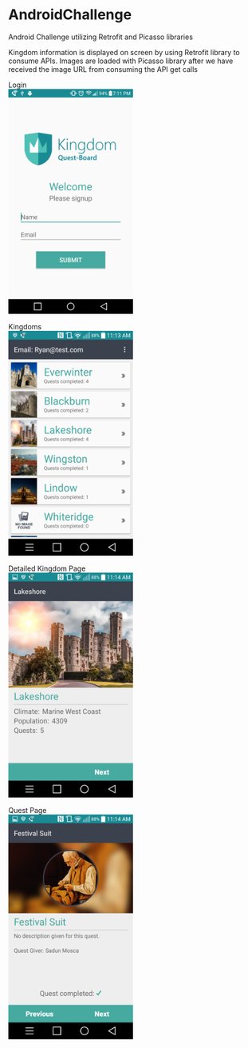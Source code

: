 # AndroidChallenge
Android Challenge utilizing Retrofit and Picasso libraries

Kingdom information is displayed on screen by using Retrofit library to consume APIs. Images are loaded with Picasso library after we have received the image URL from consuming the API get calls

Login <br>
<img src="https://github.com/RFuersten/AndroidChallenge/blob/master/screenshots/Login.png" width="250" height="450">

Kingdoms <br>
<img src="https://github.com/RFuersten/AndroidChallenge/blob/master/screenshots/Kingdom%20List.png" width="250" height="450">

Detailed Kingdom Page <br>
<img src="https://github.com/RFuersten/AndroidChallenge/blob/master/screenshots/Kingdom%20Detail%20Page.png" width="250" height="450">

Quest Page <br>
<img src="https://github.com/RFuersten/AndroidChallenge/blob/master/screenshots/Quest%20Page.png" width="250" height="450">
